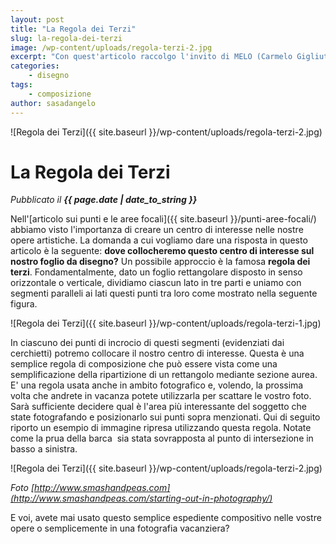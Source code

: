 ```yaml
---
layout: post
title: "La Regola dei Terzi"
slug: la-regola-dei-terzi
image: /wp-content/uploads/regola-terzi-2.jpg
excerpt: "Con quest'articolo raccolgo l'invito di MELO (Carmelo Gigliuto) ad organizzare l'evento Incontra il Maestro  Michelangelo Merisi detto Caravaggio il cui"
categories:
    - disegno
tags:
    - composizione
author: sasadangelo
---
```


![Regola dei Terzi]({{ site.baseurl }}/wp-content/uploads/regola-terzi-2.jpg)

# La Regola dei Terzi
_Pubblicato il **{{ page.date | date_to_string }}**_

Nell'[articolo sui punti e le aree focali]({{ site.baseurl }}/punti-aree-focali/) abbiamo visto l'importanza di creare un centro di interesse nelle nostre opere artistiche. La domanda a cui vogliamo dare una risposta in questo articolo è la seguente: **dove collocheremo questo centro di interesse sul nostro foglio da disegno?** Un possibile approccio è la famosa **regola dei terzi**. Fondamentalmente, dato un foglio rettangolare disposto in senso orizzontale o verticale, dividiamo ciascun lato in tre parti e uniamo con segmenti paralleli ai lati questi punti tra loro come mostrato nella seguente figura.

![Regola dei Terzi]({{ site.baseurl }}/wp-content/uploads/regola-terzi-1.jpg)

In ciascuno dei punti di incrocio di questi segmenti (evidenziati dai cerchietti) potremo collocare il nostro centro di interesse. Questa è una semplice regola di composizione che può essere vista come una semplificazione della ripartizione di un rettangolo mediante sezione aurea. E' una regola usata anche in ambito fotografico e, volendo, la prossima volta che andrete in vacanza potete utilizzarla per scattare le vostro foto. Sarà sufficiente decidere qual è l'area più interessante del soggetto che state fotografando e posizionarlo sui punti sopra menzionati. Qui di seguito riporto un esempio di immagine ripresa utilizzando questa regola. Notate come la prua della barca  sia stata sovrapposta al punto di intersezione in basso a sinistra.

![Regola dei Terzi]({{ site.baseurl }}/wp-content/uploads/regola-terzi-2.jpg)

_Foto [http://www.smashandpeas.com](http://www.smashandpeas.com/starting-out-in-photography/)_

E voi, avete mai usato questo semplice espediente compositivo nelle vostre opere o semplicemente in una fotografia vacanziera?
